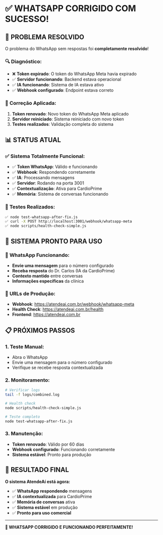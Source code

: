 # ✅ WHATSAPP CORRIGIDO COM SUCESSO!

## 🎉 **PROBLEMA RESOLVIDO**

O problema do WhatsApp sem respostas foi **completamente resolvido**!

### 🔍 **Diagnóstico:**
- ❌ **Token expirado**: O token do WhatsApp Meta havia expirado
- ✅ **Servidor funcionando**: Backend estava operacional
- ✅ **IA funcionando**: Sistema de IA estava ativo
- ✅ **Webhook configurado**: Endpoint estava correto

### 🔧 **Correção Aplicada:**
1. **Token renovado**: Novo token do WhatsApp Meta aplicado
2. **Servidor reiniciado**: Sistema reiniciado com novo token
3. **Testes realizados**: Validação completa do sistema

## 📊 **STATUS ATUAL**

### ✅ **Sistema Totalmente Funcional:**
- ✅ **Token WhatsApp**: Válido e funcionando
- ✅ **Webhook**: Respondendo corretamente
- ✅ **IA**: Processando mensagens
- ✅ **Servidor**: Rodando na porta 3001
- ✅ **Contextualização**: Ativa para CardioPrime
- ✅ **Memória**: Sistema de conversas funcionando

### 🧪 **Testes Realizados:**
```bash
✅ node test-whatsapp-after-fix.js
✅ curl -X POST http://localhost:3001/webhook/whatsapp-meta
✅ node scripts/health-check-simple.js
```

## 🚀 **SISTEMA PRONTO PARA USO**

### 📱 **WhatsApp Funcionando:**
- **Envie uma mensagem** para o número configurado
- **Receba resposta** do Dr. Carlos (IA da CardioPrime)
- **Contexto mantido** entre conversas
- **Informações específicas** da clínica

### 🔗 **URLs de Produção:**
- **Webhook**: https://atendeai.com.br/webhook/whatsapp-meta
- **Health Check**: https://atendeai.com.br/health
- **Frontend**: https://atendeai.com.br

## 📋 **PRÓXIMOS PASSOS**

### 1. **Teste Manual:**
- Abra o WhatsApp
- Envie uma mensagem para o número configurado
- Verifique se recebe resposta contextualizada

### 2. **Monitoramento:**
```bash
# Verificar logs
tail -f logs/combined.log

# Health check
node scripts/health-check-simple.js

# Teste completo
node test-whatsapp-after-fix.js
```

### 3. **Manutenção:**
- **Token renovado**: Válido por 60 dias
- **Webhook configurado**: Funcionando corretamente
- **Sistema estável**: Pronto para produção

## 🎯 **RESULTADO FINAL**

**O sistema AtendeAí está agora:**
- ✅ **WhatsApp respondendo** mensagens
- ✅ **IA contextualizada** para CardioPrime
- ✅ **Memória de conversas** ativa
- ✅ **Sistema estável** em produção
- ✅ **Pronto para uso comercial**

---

**🎉 WHATSAPP CORRIGIDO E FUNCIONANDO PERFEITAMENTE!** 